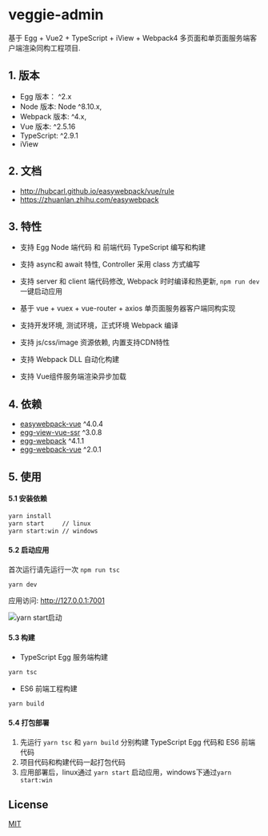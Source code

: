 # veggie-admin

基于 Egg + Vue2 + TypeScript + iView + Webpack4 多页面和单页面服务端客户端渲染同构工程项目.

## 1. 版本

- Egg 版本： ^2.x
- Node 版本: Node ^8.10.x,
- Webpack 版本: ^4.x,
- Vue 版本: ^2.5.16
- TypeScript: ^2.9.1
- iView

## 2. 文档

- http://hubcarl.github.io/easywebpack/vue/rule
- https://zhuanlan.zhihu.com/easywebpack


## 3. 特性

- 支持 Egg Node 端代码 和 前端代码 TypeScript 编写和构建

- 支持 async和 await 特性, Controller 采用 class 方式编写

- 支持 server 和 client 端代码修改, Webpack 时时编译和热更新, `npm run dev` 一键启动应用

- 基于 vue + vuex + vue-router + axios 单页面服务器客户端同构实现

- 支持开发环境, 测试环境，正式环境 Webpack 编译

- 支持 js/css/image 资源依赖, 内置支持CDN特性

- 支持 Webpack DLL 自动化构建

- 支持 Vue组件服务端渲染异步加载


## 4. 依赖

- [easywebpack-vue](https://github.com/hubcarl/easywebpack) ^4.0.4
- [egg-view-vue-ssr](https://github.com/hubcarl/egg-view-vue-ssr) ^3.0.8
- [egg-webpack](https://github.com/hubcarl/egg-webpack) ^4.1.1
- [egg-webpack-vue](https://github.com/hubcarl/egg-webpack-vue) ^2.0.1

## 5. 使用

#### 5.1 安装依赖

```bash
yarn install
yarn start     // linux
yarn start:win // windows
```

#### 5.2 启动应用

首次运行请先运行一次 `npm run tsc`

```bash
yarn dev
```

应用访问: http://127.0.0.1:7001

![yarn start启动](https://github.com/hubcarl/egg-vue-webpack-boilerplate/blob/master/docs/images/webpack-build.png)


#### 5.3 构建

- TypeScript Egg 服务端构建

```bash
yarn tsc
```

- ES6 前端工程构建

```bash
yarn build
```

#### 5.4 打包部署

1. 先运行 `yarn tsc` 和 `yarn build` 分别构建 TypeScript Egg 代码和 ES6 前端代码
2. 项目代码和构建代码一起打包代码
3. 应用部署后，linux通过 `yarn start` 启动应用，windows下通过`yarn start:win`


## License

[MIT](LICENSE)
